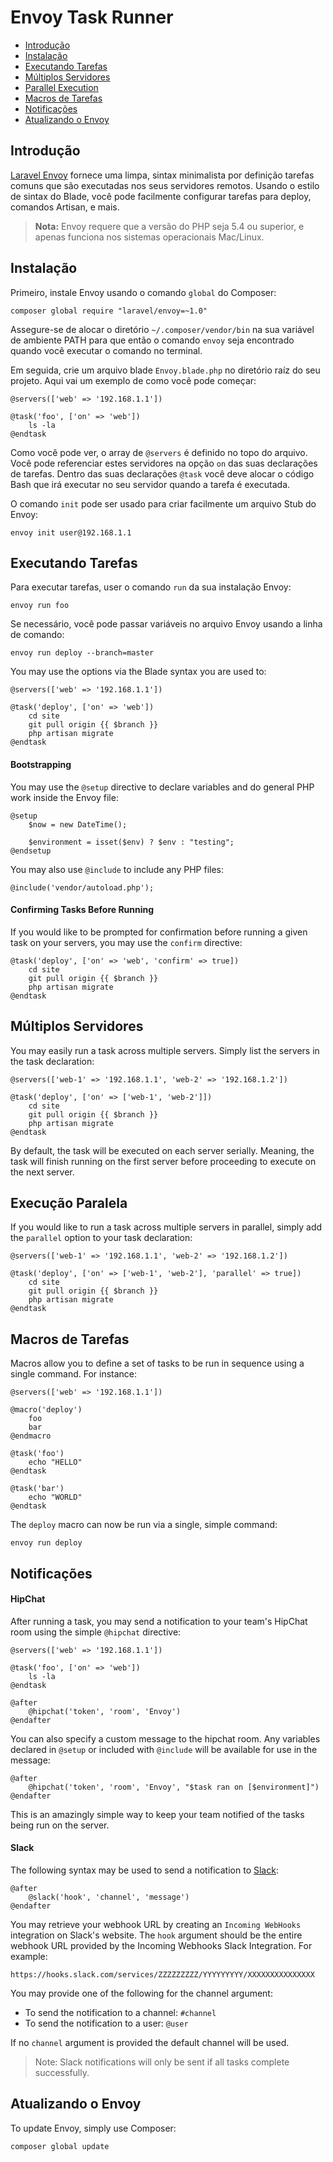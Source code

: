 # Envoy Task Runner

- [Introdução](#introduction)
- [Instalação](#envoy-installation)
- [Executando Tarefas](#envoy-running-tasks)
- [Múltiplos Servidores](#envoy-multiple-servers)
- [Parallel Execution](#envoy-parallel-execution)
- [Macros de Tarefas](#envoy-task-macros)
- [Notificações](#envoy-notifications)
- [Atualizando o Envoy](#envoy-updating-envoy)

<a name="introduction"></a>
## Introdução

[Laravel Envoy](https://github.com/laravel/envoy) fornece uma limpa, sintax minimalista por definição tarefas comuns que são executadas nos seus servidores remotos. Usando o estilo de sintax do Blade, você pode facilmente configurar tarefas para deploy, comandos Artisan, e mais.

> **Nota:** Envoy requere que a versão do PHP seja 5.4 ou superior, e apenas funciona nos sistemas operacionais Mac/Linux.

<a name="envoy-installation"></a>
## Instalação

Primeiro, instale Envoy usando o comando `global` do Composer:

	composer global require "laravel/envoy=~1.0"

Assegure-se de alocar o diretório `~/.composer/vendor/bin` na sua variável de ambiente PATH para que então o comando `envoy` seja encontrado quando você executar o comando no terminal.

Em seguida, crie um arquivo blade `Envoy.blade.php` no diretório raíz do seu projeto. Aqui vai um exemplo de como vocẽ pode começar:

	@servers(['web' => '192.168.1.1'])

	@task('foo', ['on' => 'web'])
		ls -la
	@endtask

Como você pode ver, o array de `@servers` é definido no topo do arquivo. Você pode referenciar estes servidores na opção `on` das suas declarações de tarefas. Dentro das suas declarações `@task` você deve alocar o código Bash que irá executar no seu servidor quando a tarefa é executada.

O comando `init` pode ser usado para criar facilmente um arquivo Stub do Envoy:

	envoy init user@192.168.1.1

<a name="envoy-running-tasks"></a>
## Executando Tarefas

Para executar tarefas, user o comando `run` da sua instalação Envoy:

	envoy run foo

Se necessário, você pode passar variáveis no arquivo Envoy usando a linha de comando:

	envoy run deploy --branch=master

You may use the options via the Blade syntax you are used to:

	@servers(['web' => '192.168.1.1'])

	@task('deploy', ['on' => 'web'])
		cd site
		git pull origin {{ $branch }}
		php artisan migrate
	@endtask

#### Bootstrapping

You may use the ```@setup``` directive to declare variables and do general PHP work inside the Envoy file:

	@setup
		$now = new DateTime();

		$environment = isset($env) ? $env : "testing";
	@endsetup

You may also use ```@include``` to include any PHP files:

	@include('vendor/autoload.php');

#### Confirming Tasks Before Running

If you would like to be prompted for confirmation before running a given task on your servers, you may use the `confirm` directive:

	@task('deploy', ['on' => 'web', 'confirm' => true])
		cd site
		git pull origin {{ $branch }}
		php artisan migrate
	@endtask

<a name="envoy-multiple-servers"></a>
## Múltiplos Servidores

You may easily run a task across multiple servers. Simply list the servers in the task declaration:

	@servers(['web-1' => '192.168.1.1', 'web-2' => '192.168.1.2'])

	@task('deploy', ['on' => ['web-1', 'web-2']])
		cd site
		git pull origin {{ $branch }}
		php artisan migrate
	@endtask

By default, the task will be executed on each server serially. Meaning, the task will finish running on the first server before proceeding to execute on the next server.

<a name="envoy-parallel-execution"></a>
## Execução Paralela

If you would like to run a task across multiple servers in parallel, simply add the `parallel` option to your task declaration:

	@servers(['web-1' => '192.168.1.1', 'web-2' => '192.168.1.2'])

	@task('deploy', ['on' => ['web-1', 'web-2'], 'parallel' => true])
		cd site
		git pull origin {{ $branch }}
		php artisan migrate
	@endtask

<a name="envoy-task-macros"></a>
## Macros de Tarefas

Macros allow you to define a set of tasks to be run in sequence using a single command. For instance:

	@servers(['web' => '192.168.1.1'])

	@macro('deploy')
		foo
		bar
	@endmacro

	@task('foo')
		echo "HELLO"
	@endtask

	@task('bar')
		echo "WORLD"
	@endtask

The `deploy` macro can now be run via a single, simple command:

	envoy run deploy

<a name="envoy-notifications"></a>
<a name="envoy-hipchat-notifications"></a>
## Notificações

#### HipChat

After running a task, you may send a notification to your team's HipChat room using the simple `@hipchat` directive:

	@servers(['web' => '192.168.1.1'])

	@task('foo', ['on' => 'web'])
		ls -la
	@endtask

	@after
		@hipchat('token', 'room', 'Envoy')
	@endafter

You can also specify a custom message to the hipchat room. Any variables declared in ```@setup``` or included with ```@include``` will be available for use in the message:

	@after
		@hipchat('token', 'room', 'Envoy', "$task ran on [$environment]")
	@endafter

This is an amazingly simple way to keep your team notified of the tasks being run on the server.

#### Slack

The following syntax may be used to send a notification to [Slack](https://slack.com):

	@after
		@slack('hook', 'channel', 'message')
	@endafter

You may retrieve your webhook URL by creating an `Incoming WebHooks` integration on Slack's website. The `hook` argument should be the entire webhook URL provided by the Incoming Webhooks Slack Integration. For example:

	https://hooks.slack.com/services/ZZZZZZZZZ/YYYYYYYYY/XXXXXXXXXXXXXXX

You may provide one of the following for the channel argument:

- To send the notification to a channel: `#channel`
- To send the notification to a user: `@user`

If no `channel` argument is provided the default channel will be used.

> Note: Slack notifications will only be sent if all tasks complete successfully.

<a name="envoy-updating-envoy"></a>
## Atualizando o Envoy

To update Envoy, simply use Composer:

	composer global update

